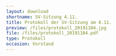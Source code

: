 ```yaml
---
layout: download
shortname: SV-Sitzung 4.11.
title: Protokoll der SV-Sitzung am 4.11.
preview: /files/protokoll_20191104.jpg
file: /files/protokoll_20191104.pdf
type: Protokoll
occasion: Vorstand
---
```

